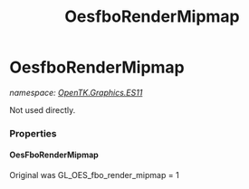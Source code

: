 ﻿---
title: OesfboRenderMipmap
---

# OesfboRenderMipmap
_namespace: [OpenTK.Graphics.ES11](N-OpenTK.Graphics.ES11.html)_

Not used directly.



### Properties

#### OesFboRenderMipmap
Original was GL_OES_fbo_render_mipmap = 1

